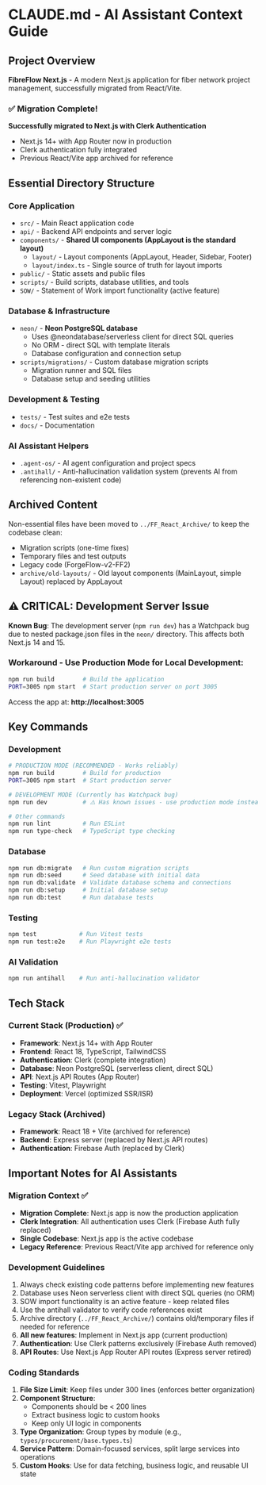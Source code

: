 # CLAUDE.md - AI Assistant Context Guide

## Project Overview
**FibreFlow Next.js** - A modern Next.js application for fiber network project management, successfully migrated from React/Vite.

### ✅ Migration Complete!
**Successfully migrated to Next.js with Clerk Authentication**
- Next.js 14+ with App Router now in production
- Clerk authentication fully integrated
- Previous React/Vite app archived for reference

## Essential Directory Structure

### Core Application
- `src/` - Main React application code
- `api/` - Backend API endpoints and server logic
- `components/` - **Shared UI components (AppLayout is the standard layout)**
  - `layout/` - Layout components (AppLayout, Header, Sidebar, Footer)
  - `layout/index.ts` - Single source of truth for layout imports
- `public/` - Static assets and public files
- `scripts/` - Build scripts, database utilities, and tools
- `SOW/` - Statement of Work import functionality (active feature)

### Database & Infrastructure
- `neon/` - **Neon PostgreSQL database**
  - Uses @neondatabase/serverless client for direct SQL queries
  - No ORM - direct SQL with template literals
  - Database configuration and connection setup
- `scripts/migrations/` - Custom database migration scripts
  - Migration runner and SQL files
  - Database setup and seeding utilities

### Development & Testing
- `tests/` - Test suites and e2e tests
- `docs/` - Documentation

### AI Assistant Helpers
- `.agent-os/` - AI agent configuration and project specs
- `.antihall/` - Anti-hallucination validation system (prevents AI from referencing non-existent code)

## Archived Content
Non-essential files have been moved to `../FF_React_Archive/` to keep the codebase clean:
- Migration scripts (one-time fixes)
- Temporary files and test outputs
- Legacy code (ForgeFlow-v2-FF2)
- `archive/old-layouts/` - Old layout components (MainLayout, simple Layout) replaced by AppLayout

## ⚠️ CRITICAL: Development Server Issue
**Known Bug**: The development server (`npm run dev`) has a Watchpack bug due to nested package.json files in the `neon/` directory. This affects both Next.js 14 and 15.

### Workaround - Use Production Mode for Local Development:
```bash
npm run build        # Build the application
PORT=3005 npm start  # Start production server on port 3005
```
Access the app at: **http://localhost:3005**

## Key Commands

### Development
```bash
# PRODUCTION MODE (RECOMMENDED - Works reliably)
npm run build        # Build for production
PORT=3005 npm start  # Start production server

# DEVELOPMENT MODE (Currently has Watchpack bug)
npm run dev          # ⚠️ Has known issues - use production mode instead

# Other commands
npm run lint         # Run ESLint
npm run type-check   # TypeScript type checking
```

### Database
```bash
npm run db:migrate   # Run custom migration scripts
npm run db:seed      # Seed database with initial data
npm run db:validate  # Validate database schema and connections
npm run db:setup     # Initial database setup
npm run db:test      # Run database tests
```

### Testing
```bash
npm test            # Run Vitest tests
npm run test:e2e    # Run Playwright e2e tests
```

### AI Validation
```bash
npm run antihall    # Run anti-hallucination validator
```

## Tech Stack

### Current Stack (Production) ✅
- **Framework**: Next.js 14+ with App Router
- **Frontend**: React 18, TypeScript, TailwindCSS
- **Authentication**: Clerk (complete integration)
- **Database**: Neon PostgreSQL (serverless client, direct SQL)
- **API**: Next.js API Routes (App Router)
- **Testing**: Vitest, Playwright
- **Deployment**: Vercel (optimized SSR/ISR)

### Legacy Stack (Archived)
- **Framework**: React 18 + Vite (archived for reference)
- **Backend**: Express server (replaced by Next.js API routes)
- **Authentication**: Firebase Auth (replaced by Clerk)

## Important Notes for AI Assistants

### Migration Context ✅
- **Migration Complete**: Next.js app is now the production application
- **Clerk Integration**: All authentication uses Clerk (Firebase Auth fully replaced)
- **Single Codebase**: Next.js app is the active codebase
- **Legacy Reference**: Previous React/Vite app archived for reference only

### Development Guidelines
1. Always check existing code patterns before implementing new features
2. Database uses Neon serverless client with direct SQL queries (no ORM)
3. SOW import functionality is an active feature - keep related files
4. Use the antihall validator to verify code references exist
5. Archive directory (`../FF_React_Archive/`) contains old/temporary files if needed for reference
6. **All new features**: Implement in Next.js app (current production)
7. **Authentication**: Use Clerk patterns exclusively (Firebase Auth removed)
8. **API Routes**: Use Next.js App Router API routes (Express server retired)

### Coding Standards
1. **File Size Limit**: Keep files under 300 lines (enforces better organization)
2. **Component Structure**: 
   - Components should be < 200 lines
   - Extract business logic to custom hooks
   - Keep only UI logic in components
3. **Type Organization**: Group types by module (e.g., `types/procurement/base.types.ts`)
4. **Service Pattern**: Domain-focused services, split large services into operations
5. **Custom Hooks**: Use for data fetching, business logic, and reusable UI state